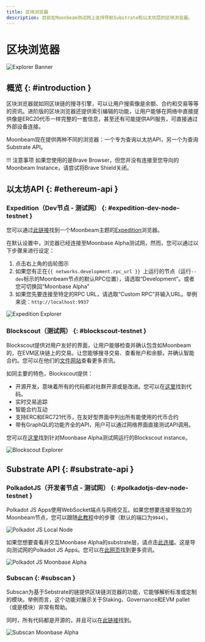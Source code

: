 ```yaml
---
title: 区块浏览器
description: 目前在Moonbeam测试网上支持导航Substrate和以太坊层的区块浏览器。
---
```

# 区块浏览器

![Explorer Banner](/images/builders/tools/explorers/explorers-banner.png)

## 概览 {: #introduction } 

区块浏览器就如同区块链的搜寻引擎，可以让用户搜索像是余额、合约和交易等等的资讯。进阶版的区块浏览器还提供索引编辑的功能，让用户能够在网络中直接提供像是ERC20代币一样完整的一套信息，甚至还有可能提供API服务，可直接通过外部设备连接。

Moonbeam现在提供两种不同的浏览器：一个专为查询以太坊API，另一个为查询Substrate API。

!!! 注意事项
    如果您使用的是Brave Browser，但您并没有连接至您导向的Moonbeam Instance，请尝试将Brave Shield关闭。

## 以太坊API {: #ethereum-api } 

### Expedition（Dev节点 - 测试网） {: #expedition-dev-node-testnet } 

您可以通过[此链接](https://moonbeam-explorer.netlify.app/)找到一个Moonbeam主题的[Expedition](https://github.com/etclabscore/expedition)浏览器。

在默认设置中，浏览器已经连接至Moonbase Alpha测试网，然而，您可以通过以下步骤来进行设定：

 1. 点击右上角的齿轮图示
 2. 如果您有正在`{{ networks.development.rpc_url }} `上运行的节点（运行`--dev`标示的Moonbeam节点的默认RPC位置），请选取“Development”。或者您可切换回“Moonbase Alpha”
 3. 如果您先要连接至特定的RPC URL，请选取“Custom RPC“并输入URL。举例来说：`http://localhost:9937`  

![Expedition Explorer](/images/builders/tools/explorers/explorers-1.png)

### Blockscout（测试网） {: #blockscout-testnet } 

Blockscout提供对用户友好的界面，让用户能够检查并确认包含如Moonbeam的，在EVM区块链上的交易。让您能够搜寻交易、查看账户和余额，并确认智能合约。您可以在他们的[文件网站](https://docs.blockscout.com/)查看更多资讯。

如同主要的特色，Blockscout提供：

 - 开源开发，意味着所有的代码都对社群开源或是改进。您可以在[这里](https://github.com/blockscout/blockscout)找到代码。
 - 实时交易追踪
 - 智能合约互动
 - 支持ERC和ERC721代币，在友好型界面中列出所有能使用的代币合约
 - 带有GraphQL的功能齐全的API，用户可以通过网络界面直接测试API调用。

您可以在[这里](https://moonbase-blockscout.testnet.moonbeam.network/)找到针对Moonbase Alpha测试网运行的Blockscout instance。

![Blockscout Explorer](/images/builders/tools/explorers/explorers-2.png)

## Substrate API {: #substrate-api } 

### PolkadotJS（开发者节点 - 测试网） {: #polkadotjs-dev-node-testnet } 

Polkadot JS Apps使用WebSocket端点与网络交互。如果您想要连接至独立的Moonbeam节点，您可以跟随[此教程](/getting-started/local-node/setting-up-a-node/#connecting-polkadot-js-apps-to-a-local-moonbeam-node)中的步骤（默认的端口为`9944`）。

![Polkadot JS Local Node](/images/builders/tools/explorers/explorers-3.png)

如果您想要查看并交互Moonbase Alpha的substrate层，请点击[此连接](https://polkadot.js.org/apps/?rpc=wss%3A%2F%2Fwss.testnet.moonbeam.network#/explorer)。这是导向测试网的Polkadot JS Apps。您可以在[此网页](/integrations/wallets/polkadotjs/)找到更多资讯。

![Polkadot JS Moonbase Alpha](/images/builders/tools/explorers/explorers-4.png)

### Subscan {: #subscan } 

Subscan为基于Sebstrate的链提供区块链浏览器的功能，它能够解析标准或定制的模块。举例而言，这个功能对展示关于Staking、Governance和EVM pallet（或是模块）非常有帮助。

同时，所有代码都是开源的，并且可以在[此链接](https://github.com/itering/subscan-essentials)找到。

![Subscan Moonbase Alpha](/images/builders/tools/explorers/explorers-5.png)